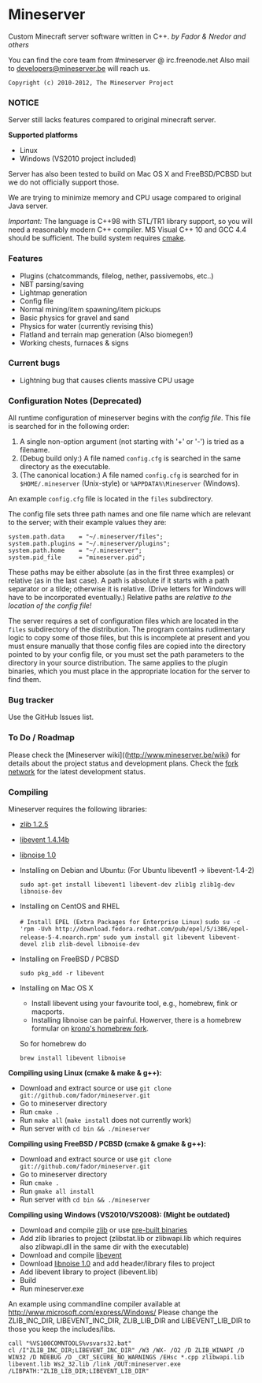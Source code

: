 # Mineserver
Custom Minecraft server software written in C++.
*by Fador & Nredor and others*

You can find the core team from #mineserver @ irc.freenode.net
Also mail to developers@mineserver.be will reach us.

    Copyright (c) 2010-2012, The Mineserver Project

### NOTICE
Server still lacks features compared to original minecraft server.

**Supported platforms**

 * Linux
 * Windows (VS2010 project included)
 
Server has also been tested to build on Mac OS X and FreeBSD/PCBSD but we do not officially support those.

We are trying to minimize memory and CPU usage compared to original Java server.

*Important:* The language is C++98 with STL/TR1 library support, so you will need a reasonably modern
C++ compiler. MS Visual C++ 10 and GCC 4.4 should be sufficient. The build system requires [cmake](http://www.cmake.org/).

### Features

 * Plugins (chatcommands, filelog, nether, passivemobs, etc..)
 * NBT parsing/saving
 * Lightmap generation
 * Config file
 * Normal mining/item spawning/item pickups
 * Basic physics for gravel and sand
 * Physics for water (currently revising this)
 * Flatland and terrain map generation (Also biomegen!)
 * Working chests, furnaces & signs

### Current bugs
 * Lightning bug that causes clients massive CPU usage

### Configuration Notes (Deprecated)

All runtime configuration of mineserver begins with the *config file*. This file is searched for in the following order:

 1. A single non-option argument (not starting with '+' or '-') is tried as a filename.
 2. (Debug build only:) A file named `config.cfg` is searched in the same directory as the executable.
 3. (The canonical location:) A file named `config.cfg` is searched for in `$HOME/.mineserver` (Unix-style)
    or `%APPDATA%\Mineserver` (Windows).

An example `config.cfg` file is located in the `files` subdirectory.

The config file sets three path names and one file name which are relevant to the server; with their example values they are:

    system.path.data    = "~/.mineserver/files";
    system.path.plugins = "~/.mineserver/plugins";
    system.path.home    = "~/.mineserver";
    system.pid_file     = "mineserver.pid";

These paths may be either absolute (as in the first three examples) or relative (as in the last case). A path is
absolute if it starts with a path separator or a tilde; otherwise it is relative. (Drive letters for Windows will
have to be incorporated eventually.) Relative paths are *relative to the location of the config file!*

The server requires a set of configuration files which are located in the `files` subdirectory
of the distribution. The program contains rudimentary logic to copy some of those files, but this
is incomplete at present and you must ensure manually that those config files are copied into
the directory pointed to by your config file, or you must set the path parameters to the directory
in your source distribution. The same applies to the plugin binaries, which you must place in the
appropriate location for the server to find them.


### Bug tracker

Use the GitHub Issues list.

### To Do / Roadmap

Please check the [Mineserver wiki]((http://www.mineserver.be/wiki) for details about the project status and development plans.
Check the [fork network](https://github.com/fador/mineserver/network) for the latest development status.

### Compiling

Mineserver requires the following libraries:

 * [zlib 1.2.5](http://www.zlib.org)
 * [libevent 1.4.14b](http://monkey.org/~provos/libevent/)
 * [libnoise 1.0](http://libnoise.sourceforge.net/)

 * Installing on Debian and Ubuntu: (For Ubuntu libevent1 -> libevent-1.4-2)

    `sudo apt-get install libevent1 libevent-dev zlib1g zlib1g-dev libnoise-dev`

 * Installing on CentOS and RHEL

    `# Install EPEL (Extra Packages for Enterprise Linux)`
    `sudo su -c 'rpm -Uvh http://download.fedora.redhat.com/pub/epel/5/i386/epel-release-5-4.noarch.rpm'`
    `sudo yum install git libevent libevent-devel zlib zlib-devel libnoise-dev`

 * Installing on FreeBSD / PCBSD

    `sudo pkg_add -r libevent`

 * Installing on Mac OS X
    * Install libevent using your favourite tool, e.g., homebrew, fink or macports.
    * Installing libnoise can be painful. Howerver, there is a homebrew formular
      on [krono's homebrew fork](http://github.com/krono/homebrew).

    So for homebrew do

    `brew install libevent libnoise`


**Compiling using Linux (cmake & make & g++):**

 * Download and extract source or use `git clone git://github.com/fador/mineserver.git`
 * Go to mineserver directory
 * Run `cmake .`
 * Run `make all`  (`make install` does not currently work)
 * Run server with `cd bin && ./mineserver`

**Compiling using FreeBSD / PCBSD (cmake & gmake & g++):**

 * Download and extract source or use `git clone git://github.com/fador/mineserver.git`
 * Go to mineserver directory
 * Run `cmake .`
 * Run `gmake all install`
 * Run server with `cd bin && ./mineserver`

**Compiling using Windows (VS2010/VS2008): (Might be outdated)**

 * Download and compile [zlib](http://www.zlib.org) or use [pre-built binaries](http://www.winimage.com/zLibDll/index.html)
 * Add zlib libraries to project (zlibstat.lib or zlibwapi.lib which requires also zlibwapi.dll in the same dir with the executable)
 * Download and compile [libevent](http://monkey.org/~provos/libevent/)
 * Download [libnoise 1.0](http://libnoise.sourceforge.net/) and add header/library files to project
 * Add libevent library to project (libevent.lib)
 * Build
 * Run mineserver.exe

 An example using commandline compiler available at http://www.microsoft.com/express/Windows/ Please change the ZLIB_INC_DIR, LIBEVENT_INC_DIR, ZLIB_LIB_DIR and LIBEVENT_LIB_DIR to those you keep the includes/libs.

    call "%VS100COMNTOOLS%vsvars32.bat"
    cl /I"ZLIB_INC_DIR;LIBEVENT_INC_DIR" /W3 /WX- /O2 /D ZLIB_WINAPI /D WIN32 /D NDEBUG /D _CRT_SECURE_NO_WARNINGS /EHsc *.cpp zlibwapi.lib libevent.lib Ws2_32.lib /link /OUT:mineserver.exe /LIBPATH:"ZLIB_LIB_DIR;LIBEVENT_LIB_DIR"


